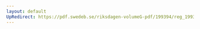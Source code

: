 ```yaml
---
layout: default
UpRedirect: https://pdf.swedeb.se/riksdagen-volumeG-pdf/199394/reg_199394_LU/reg_199394_LU_0009.pdf
---
```

